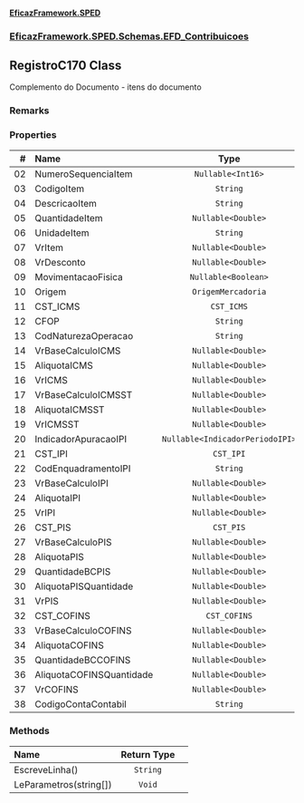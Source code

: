 #### [EficazFramework.SPED](EficazFrameworkSPED.md 'EficazFramework SPED')
### [EficazFramework.SPED.Schemas.EFD_Contribuicoes](EficazFramework.SPED.Schemas.EFD_Contribuicoes.md 'EficazFramework.SPED.Schemas.EFD_Contribuicoes')

## RegistroC170 Class

Complemento do Documento - itens do documento

### Remarks
### Properties

| # | Name | Type | |
| ---: | :--- | :---: | :--- |
| 02 | NumeroSequenciaItem | `Nullable<Int16>` |  |
| 03 | CodigoItem | `String` |  |
| 04 | DescricaoItem | `String` |  |
| 05 | QuantidadeItem | `Nullable<Double>` |  |
| 06 | UnidadeItem | `String` |  |
| 07 | VrItem | `Nullable<Double>` |  |
| 08 | VrDesconto | `Nullable<Double>` |  |
| 09 | MovimentacaoFisica | `Nullable<Boolean>` |  |
| 10 | Origem | `OrigemMercadoria` |  |
| 11 | CST_ICMS | `CST_ICMS` |  |
| 12 | CFOP | `String` |  |
| 13 | CodNaturezaOperacao | `String` |  |
| 14 | VrBaseCalculoICMS | `Nullable<Double>` |  |
| 15 | AliquotaICMS | `Nullable<Double>` |  |
| 16 | VrICMS | `Nullable<Double>` |  |
| 17 | VrBaseCalculoICMSST | `Nullable<Double>` |  |
| 18 | AliquotaICMSST | `Nullable<Double>` |  |
| 19 | VrICMSST | `Nullable<Double>` |  |
| 20 | IndicadorApuracaoIPI | `Nullable<IndicadorPeriodoIPI>` |  |
| 21 | CST_IPI | `CST_IPI` |  |
| 22 | CodEnquadramentoIPI | `String` |  |
| 23 | VrBaseCalculoIPI | `Nullable<Double>` |  |
| 24 | AliquotaIPI | `Nullable<Double>` |  |
| 25 | VrIPI | `Nullable<Double>` |  |
| 26 | CST_PIS | `CST_PIS` |  |
| 27 | VrBaseCalculoPIS | `Nullable<Double>` |  |
| 28 | AliquotaPIS | `Nullable<Double>` |  |
| 29 | QuantidadeBCPIS | `Nullable<Double>` |  |
| 30 | AliquotaPISQuantidade | `Nullable<Double>` |  |
| 31 | VrPIS | `Nullable<Double>` |  |
| 32 | CST_COFINS | `CST_COFINS` |  |
| 33 | VrBaseCalculoCOFINS | `Nullable<Double>` |  |
| 34 | AliquotaCOFINS | `Nullable<Double>` |  |
| 35 | QuantidadeBCCOFINS | `Nullable<Double>` |  |
| 36 | AliquotaCOFINSQuantidade | `Nullable<Double>` |  |
| 37 | VrCOFINS | `Nullable<Double>` |  |
| 38 | CodigoContaContabil | `String` |  |
### Methods

| Name | Return Type | |
| :--- | :---: | :--- |
| EscreveLinha() | `String` |  |
| LeParametros(string[]) | `Void` |  |
